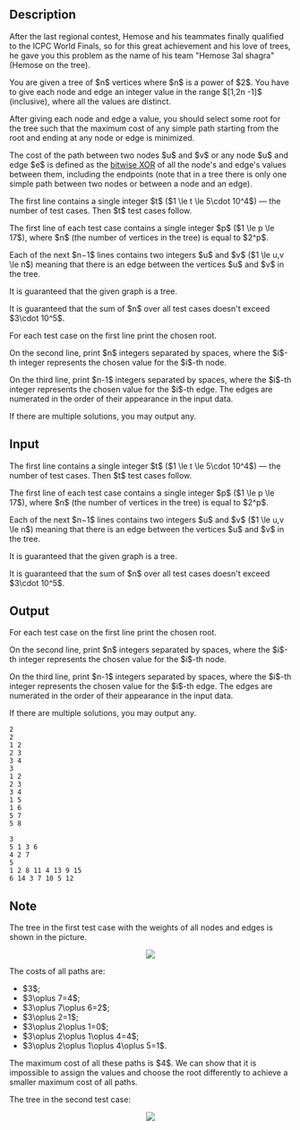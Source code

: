 ## Description

<div><p><span class="tex-font-style-it">After the last regional contest, Hemose and his teammates finally qualified to the ICPC World Finals, so for this great achievement and his love of trees, he gave you this problem as the name of his team "Hemose 3al shagra" (Hemose on the tree).</span></p><p>You are given a tree of $n$ vertices where $n$ is a power of $2$. You have to give each node and edge an integer value in the range $[1,2n -1]$ (inclusive), where all the values are distinct.</p><p>After giving each node and edge a value, you should select some root for the tree such that the maximum cost of any simple path starting from the root and ending at any <span class="tex-font-style-bf">node or edge</span> is minimized.</p><p>The cost of the path between two nodes $u$ and $v$ or any node $u$ and edge $e$ is defined as the <a href="https://en.wikipedia.org/wiki/Bitwise_operation#XOR">bitwise XOR</a> of all the node's and edge's values between them, including the endpoints (note that in a tree there is only one simple path between two nodes or between a node and an edge).</p></div><div class="input-specification"><p>The first line contains a single integer $t$ ($1 \le t \le 5\cdot 10^4$) — the number of test cases. Then $t$ test cases follow.</p><p>The first line of each test case contains a single integer $p$ ($1 \le p \le 17$), where $n$ (the number of vertices in the tree) is equal to $2^p$.</p><p>Each of the next $n−1$ lines contains two integers $u$ and $v$ ($1 \le u,v \le n$) meaning that there is an edge between the vertices $u$ and $v$ in the tree.</p><p>It is guaranteed that the given graph is a tree.</p><p>It is guaranteed that the sum of $n$ over all test cases doesn't exceed $3\cdot 10^5$.</p></div><div class="output-specification"><p>For each test case on the first line print the chosen root.</p><p>On the second line, print $n$ integers separated by spaces, where the $i$-th integer represents the chosen value for the $i$-th node.</p><p>On the third line, print $n-1$ integers separated by spaces, where the $i$-th integer represents the chosen value for the $i$-th edge. The edges are numerated in the order of their appearance in the input data.</p><p>If there are multiple solutions, you may output any.</p></div>

## Input

<p>The first line contains a single integer $t$ ($1 \le t \le 5\cdot 10^4$) — the number of test cases. Then $t$ test cases follow.</p><p>The first line of each test case contains a single integer $p$ ($1 \le p \le 17$), where $n$ (the number of vertices in the tree) is equal to $2^p$.</p><p>Each of the next $n−1$ lines contains two integers $u$ and $v$ ($1 \le u,v \le n$) meaning that there is an edge between the vertices $u$ and $v$ in the tree.</p><p>It is guaranteed that the given graph is a tree.</p><p>It is guaranteed that the sum of $n$ over all test cases doesn't exceed $3\cdot 10^5$.</p>

## Output

<p>For each test case on the first line print the chosen root.</p><p>On the second line, print $n$ integers separated by spaces, where the $i$-th integer represents the chosen value for the $i$-th node.</p><p>On the third line, print $n-1$ integers separated by spaces, where the $i$-th integer represents the chosen value for the $i$-th edge. The edges are numerated in the order of their appearance in the input data.</p><p>If there are multiple solutions, you may output any.</p>





```input1|2,3,4,5
2
2
1 2
2 3
3 4
3
1 2
2 3
3 4
1 5
1 6
5 7
5 8
```




```output1
3
5 1 3 6
4 2 7
5
1 2 8 11 4 13 9 15
6 14 3 7 10 5 12
```



## Note

<p>The tree in the first test case with the weights of all nodes and edges is shown in the picture.</p><center> <img class="tex-graphics" src="file://KNKD4fuG.png" style="max-width: 100.0%;max-height: 100.0%;"> </center><p>The costs of all paths are: </p><ul> <li> $3$; </li><li> $3\oplus 7=4$; </li><li> $3\oplus 7\oplus 6=2$; </li><li> $3\oplus 2=1$; </li><li> $3\oplus 2\oplus 1=0$; </li><li> $3\oplus 2\oplus 1\oplus 4=4$; </li><li> $3\oplus 2\oplus 1\oplus 4\oplus 5=1$. </li></ul><p>The maximum cost of all these paths is $4$. We can show that it is impossible to assign the values and choose the root differently to achieve a smaller maximum cost of all paths.</p><p>The tree in the second test case: </p><center> <img class="tex-graphics" src="file://BO3yASBs.png" style="max-width: 100.0%;max-height: 100.0%;"> </center>
